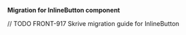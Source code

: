 **Migration for InlineButton component**

// TODO FRONT-917 Skrive migration guide for InlineButton
